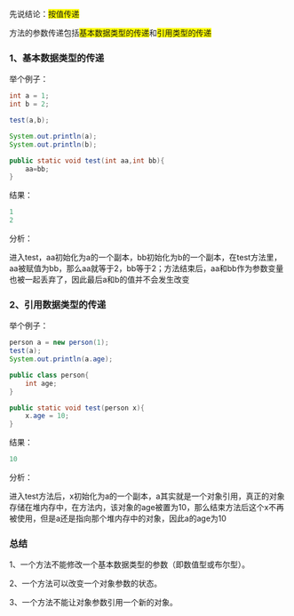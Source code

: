 先说结论：<span style="background: yellow;">按值传递</span>

方法的参数传递包括<span style="background: yellow;">基本数据类型的传递</span>和<span style="background: yellow;">引用类型的传递</span>

### 1、基本数据类型的传递

举个例子：

```java
int a = 1;
int b = 2;

test(a,b);

System.out.println(a);
System.out.println(b);

public static void test(int aa,int bb){
	aa=bb;
}
```
结果：

```java
1
2
```
分析：

进入test，aa初始化为a的一个副本，bb初始化为b的一个副本，在test方法里，aa被赋值为bb，那么aa就等于2，bb等于2；方法结束后，aa和bb作为参数变量也被一起丢弃了，因此最后a和b的值并不会发生改变

### 2、引用数据类型的传递
举个例子：

```java
person a = new person(1);
test(a);
System.out.println(a.age);

public class person{
	int age;
}

public static void test(person x){
	x.age = 10;
}
```
结果：

```java
10
```
分析：

进入test方法后，x初始化为a的一个副本，a其实就是一个对象引用，真正的对象存储在堆内存中，在方法内，该对象的age被置为10，那么结束方法后这个x不再被使用，但是a还是指向那个堆内存中的对象，因此a的age为10

### 总结
1、一个方法不能修改一个基本数据类型的参数（即数值型或布尔型）。

2、一个方法可以改变一个对象参数的状态。

3、一个方法不能让对象参数引用一个新的对象。